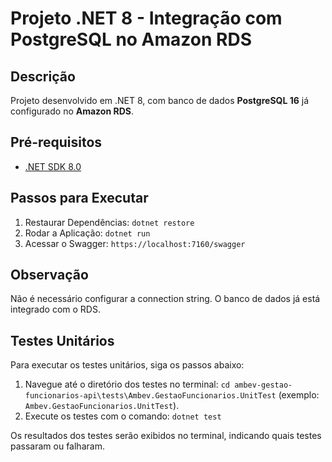 # Projeto .NET 8 - Integração com PostgreSQL no Amazon RDS

## Descrição
Projeto desenvolvido em .NET 8, com banco de dados **PostgreSQL 16** já configurado no **Amazon RDS**.

## Pré-requisitos
- [.NET SDK 8.0](https://dotnet.microsoft.com/download/dotnet/8.0)

## Passos para Executar
1. Restaurar Dependências: `dotnet restore`
2. Rodar a Aplicação: `dotnet run`
3. Acessar o Swagger: `https://localhost:7160/swagger`

## Observação
Não é necessário configurar a connection string. O banco de dados já está integrado com o RDS.

## Testes Unitários
Para executar os testes unitários, siga os passos abaixo:
1. Navegue até o diretório dos testes no terminal: `cd ambev-gestao-funcionarios-api\tests\Ambev.GestaoFuncionarios.UnitTest` (exemplo: `Ambev.GestaoFuncionarios.UnitTest`).
2. Execute os testes com o comando: `dotnet test`

Os resultados dos testes serão exibidos no terminal, indicando quais testes passaram ou falharam.
